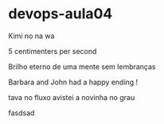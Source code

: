 # devops-aula04


Kimi no na wa

5 centimenters per second

Brilho eterno de uma mente sem lembranças


Barbara and John had a happy ending !


tava no fluxo avistei a novinha no grau


fasdsad
